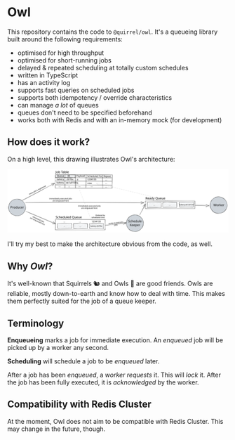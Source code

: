 # Owl

This repository contains the code to `@quirrel/owl`.
It's a queueing library built around the following requirements:

- optimised for high throughput
- optimised for short-running jobs
- delayed & repeated scheduling at totally custom schedules
- written in TypeScript
- has an activity log
- supports fast queries on scheduled jobs
- supports both idempotency / override characteristics
- can manage *a lot* of queues
- queues don't need to be specified beforehand
- works both with Redis and with an in-memory mock (for development)

## How does it work?

On a high level, this drawing illustrates Owl's architecture:

![Owl Architecture](./Owl%20Architecture.svg)

I'll try my best to make the architecture obvious from the code, as well.

## Why *Owl*?

It's well-known that Squirrels 🐿 and Owls 🦉 are good friends.
Owls are reliable, mostly down-to-earth and know how to deal with time.
This makes them perfectly suited for the job of a queue keeper.

## Terminology

**Enqueueing** marks a job for immediate execution.
An *enqueued* job will be picked up by a worker any second.

**Scheduling** will schedule a job to be *enqueued* later.

After a job has been *enqueued*, a *worker* *requests* it.
This will *lock* it.
After the job has been fully executed, it is *acknowledged* by the worker.

## Compatibility with Redis Cluster

At the moment, Owl does not aim to be compatible with Redis Cluster.
This may change in the future, though.
